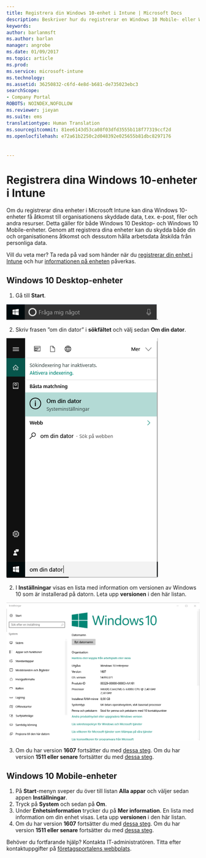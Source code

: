 ```yaml
---
title: Registrera din Windows 10-enhet i Intune | Microsoft Docs
description: Beskriver hur du registrerar en Windows 10 Mobile- eller Windows 10-enhet i Intune
keywords: 
author: barlanmsft
ms.author: barlan
manager: angrobe
ms.date: 01/09/2017
ms.topic: article
ms.prod: 
ms.service: microsoft-intune
ms.technology: 
ms.assetid: 36250832-c6fd-4e8d-b681-de735023ebc3
searchScope:
- Company Portal
ROBOTS: NOINDEX,NOFOLLOW
ms.reviewer: jieyan
ms.suite: ems
translationtype: Human Translation
ms.sourcegitcommit: 81ee6143d53ca08f03dfd3555b118f77319ccf2d
ms.openlocfilehash: e72a61b2250c2d048392e025655b81dbc8297176


---
```



# <a name="enroll-your-windows-10-devices-in-intune"></a>Registrera dina Windows 10-enheter i Intune

Om du registrerar dina enheter i Microsoft Intune kan dina Windows 10-enheter få åtkomst till organisationens skyddade data, t.ex. e-post, filer och andra resurser. Detta gäller för både Windows 10 Desktop- och Windows 10 Mobile-enheter. Genom att registrera dina enheter kan du skydda både din och organisationens åtkomst och dessutom hålla arbetsdata åtskilda från personliga data.

Vill du veta mer? Ta reda på vad som händer när du [registrerar din enhet i Intune](what-happens-if-you-install-the-company-portal-app-and-enroll-your-device-in-intune-windows.md) och hur [informationen på enheten](what-can-your-it-administrator-see-when-you-enroll-your-device-in-intune-windows.md) påverkas.

## <a name="windows-10-desktop-devices"></a>Windows 10 Desktop-enheter
1.    Gå till __Start__.

 ![Start-menyn i Windows](../media/windows-start-menu.png).

2. Skriv frasen ”om din dator” i __sökfältet__ och välj sedan __Om din dator__.

 ![search settings for about your pc](../media/searching_for_about_your_pc.png)

2.    I __Inställningar__ visas en lista med information om versionen av Windows 10 som är installerad på datorn. Leta upp __versionen__ i den här listan.

 ![Om din dator i Windows 10 Desktop](../media/settings_about_pc.png)

3.    Om du har version __1607__ fortsätter du med [dessa steg](enroll-your-w10-device-access-work-or-school.md). Om du har version __1511 eller senare__ fortsätter du med [dessa steg](enroll-your-w10-device-your-account.md).

## <a name="windows-10-mobile-devices"></a>Windows 10 Mobile-enheter

1.    På __Start__-menyn sveper du över till listan __Alla appar__ och väljer sedan appen __Inställningar__.
2.    Tryck på __System__ och sedan på __Om__.
3.    Under __Enhetsinformation__ trycker du på __Mer information__. En lista med information om din enhet visas. Leta upp __versionen__ i den här listan.
4.    Om du har version __1607__ fortsätter du med [dessa steg](enroll-your-w10-device-access-work-or-school.md). Om du har version __1511 eller senare__ fortsätter du med [dessa steg](enroll-your-w10-device-your-account.md).

Behöver du fortfarande hjälp? Kontakta IT-administratören. Titta efter kontaktuppgifter på [företagsportalens webbplats](http://portal.manage.microsoft.com).



<!--HONumber=Jan17_HO2-->


